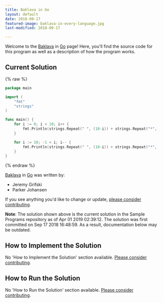 ```yaml
---
title: Baklava in Go
layout: default
date: 2018-09-17
featured-image: baklava-in-every-language.jpg
last-modified: 2018-09-17

---
```


Welcome to the [Baklava](https://rzuckerm.github.io/sample-programs-website-copy/projects/baklava) in [Go](https://rzuckerm.github.io/sample-programs-website-copy/languages/go) page! Here, you'll find the source code for this program as well as a description of how the program works.

## Current Solution

{% raw %}

```go
package main

import (
    "fmt"
    "strings"
)

func main() {
    for i := 0; i < 10; i++ {
        fmt.Println(strings.Repeat(" ", (10-i)) + strings.Repeat("*", (i*2+1)))
    }

    for i := 10; -1 < i; i-- {
        fmt.Println(strings.Repeat(" ", (10-i)) + strings.Repeat("*", (i*2+1)))
    }
}
```

{% endraw %}

[Baklava](https://rzuckerm.github.io/sample-programs-website-copy/projects/baklava) in [Go](https://rzuckerm.github.io/sample-programs-website-copy/languages/go) was written by:

- Jeremy Grifski
- Parker Johansen

If you see anything you'd like to change or update, [please consider contributing](https://github.com/TheRenegadeCoder/sample-programs).

**Note**: The solution shown above is the current solution in the Sample Programs repository as of Apr 01 2019 02:39:12. The solution was first committed on Sep 17 2018 16:48:59. As a result, documentation below may be outdated.

## How to Implement the Solution

No 'How to Implement the Solution' section available. [Please consider contributing](https://github.com/TheRenegadeCoder/sample-programs-website).

## How to Run the Solution

No 'How to Run the Solution' section available. [Please consider contributing](https://github.com/TheRenegadeCoder/sample-programs-website).